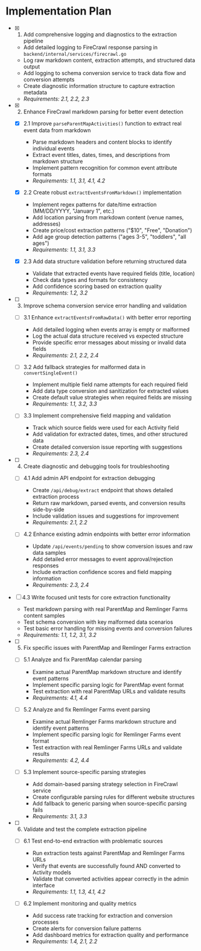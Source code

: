 # Implementation Plan

- [x] 1. Add comprehensive logging and diagnostics to the extraction pipeline
  - Add detailed logging to FireCrawl response parsing in `backend/internal/services/firecrawl.go`
  - Log raw markdown content, extraction attempts, and structured data output
  - Add logging to schema conversion service to track data flow and conversion attempts
  - Create diagnostic information structure to capture extraction metadata
  - _Requirements: 2.1, 2.2, 2.3_

- [x] 2. Enhance FireCrawl markdown parsing for better event detection
  - [x] 2.1 Improve `parseParentMapActivities()` function to extract real event data from markdown
    - Parse markdown headers and content blocks to identify individual events
    - Extract event titles, dates, times, and descriptions from markdown structure
    - Implement pattern recognition for common event attribute formats
    - _Requirements: 1.1, 3.1, 4.1, 4.2_

  - [x] 2.2 Create robust `extractEventsFromMarkdown()` implementation
    - Implement regex patterns for date/time extraction (MM/DD/YYYY, "January 1", etc.)
    - Add location parsing from markdown content (venue names, addresses)
    - Create price/cost extraction patterns ("$10", "Free", "Donation")
    - Add age group detection patterns ("ages 3-5", "toddlers", "all ages")
    - _Requirements: 1.1, 3.1, 3.3_

  - [x] 2.3 Add data structure validation before returning structured data
    - Validate that extracted events have required fields (title, location)
    - Check data types and formats for consistency
    - Add confidence scoring based on extraction quality
    - _Requirements: 1.2, 3.2_

- [ ] 3. Improve schema conversion service error handling and validation
  - [ ] 3.1 Enhance `extractEventsFromRawData()` with better error reporting
    - Add detailed logging when events array is empty or malformed
    - Log the actual data structure received vs expected structure
    - Provide specific error messages about missing or invalid data fields
    - _Requirements: 2.1, 2.2, 2.4_

  - [ ] 3.2 Add fallback strategies for malformed data in `convertSingleEvent()`
    - Implement multiple field name attempts for each required field
    - Add data type conversion and sanitization for extracted values
    - Create default value strategies when required fields are missing
    - _Requirements: 1.1, 3.2, 3.3_

  - [ ] 3.3 Implement comprehensive field mapping and validation
    - Track which source fields were used for each Activity field
    - Add validation for extracted dates, times, and other structured data
    - Create detailed conversion issue reporting with suggestions
    - _Requirements: 2.3, 2.4_

- [ ] 4. Create diagnostic and debugging tools for troubleshooting
  - [ ] 4.1 Add admin API endpoint for extraction debugging
    - Create `/api/debug/extract` endpoint that shows detailed extraction process
    - Return raw markdown, parsed events, and conversion results side-by-side
    - Include validation issues and suggestions for improvement
    - _Requirements: 2.1, 2.2_

  - [ ] 4.2 Enhance existing admin endpoints with better error information
    - Update `/api/events/pending` to show conversion issues and raw data samples
    - Add detailed error messages to event approval/rejection responses
    - Include extraction confidence scores and field mapping information
    - _Requirements: 2.3, 2.4_

- [ ] 4.3 Write focused unit tests for core extraction functionality
  - Test markdown parsing with real ParentMap and Remlinger Farms content samples
  - Test schema conversion with key malformed data scenarios
  - Test basic error handling for missing events and conversion failures
  - _Requirements: 1.1, 1.2, 3.1, 3.2_

- [ ] 5. Fix specific issues with ParentMap and Remlinger Farms extraction
  - [ ] 5.1 Analyze and fix ParentMap calendar parsing
    - Examine actual ParentMap markdown structure and identify event patterns
    - Implement specific parsing logic for ParentMap event format
    - Test extraction with real ParentMap URLs and validate results
    - _Requirements: 4.1, 4.4_

  - [ ] 5.2 Analyze and fix Remlinger Farms event parsing
    - Examine actual Remlinger Farms markdown structure and identify event patterns
    - Implement specific parsing logic for Remlinger Farms event format
    - Test extraction with real Remlinger Farms URLs and validate results
    - _Requirements: 4.2, 4.4_

  - [ ] 5.3 Implement source-specific parsing strategies
    - Add domain-based parsing strategy selection in FireCrawl service
    - Create configurable parsing rules for different website structures
    - Add fallback to generic parsing when source-specific parsing fails
    - _Requirements: 3.1, 3.3_

- [ ] 6. Validate and test the complete extraction pipeline
  - [ ] 6.1 Test end-to-end extraction with problematic sources
    - Run extraction tests against ParentMap and Remlinger Farms URLs
    - Verify that events are successfully found AND converted to Activity models
    - Validate that converted activities appear correctly in the admin interface
    - _Requirements: 1.1, 1.3, 4.1, 4.2_

  - [ ] 6.2 Implement monitoring and quality metrics
    - Add success rate tracking for extraction and conversion processes
    - Create alerts for conversion failure patterns
    - Add dashboard metrics for extraction quality and performance
    - _Requirements: 1.4, 2.1, 2.2_
